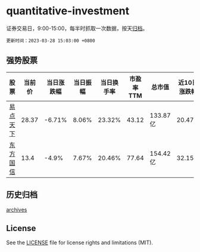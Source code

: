 # quantitative-investment

证券交易日，9:00-15:00，每半时抓取一次数据，按天[归档](archives)。

`更新时间：2023-03-28 15:03:00 +0800`

## 强势股票

|股票|当前价|当日涨跌幅|当日振幅|当日换手率|市盈率TTM|总市值|近10日涨跌幅|
|----|----|----|----|----|----|----|----|
|[易点天下](https://xueqiu.com/S/SZ301171)|28.37|-6.71%|8.06%|23.32%|43.12|133.87亿|20.47%|
|[东方国信](https://xueqiu.com/S/SZ300166)|13.4|-4.9%|7.67%|20.46%|77.64|154.42亿|32.15%|

## 历史归档

[archives](archives)

## License

See the [LICENSE](LICENSE) file for license rights and limitations (MIT).